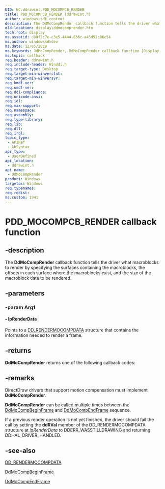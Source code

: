 ```yaml
---
UID: NC:ddrawint.PDD_MOCOMPCB_RENDER
title: PDD_MOCOMPCB_RENDER (ddrawint.h)
author: windows-sdk-content
description: The DdMoCompRender callback function tells the driver what macroblocks to render by specifying the surfaces containing the macroblocks, the offsets in each surface where the macroblocks exist, and the size of the macroblock data to be rendered.
old-location: display\ddmocomprender.htm
tech.root: display
ms.assetid: d88f2c7e-e3e5-4444-836c-a45d52c86e54
ms.author: windowssdkdev
ms.date: 12/05/2018
ms.keywords: DdMoCompRender, DdMoCompRender callback function [Display Devices], PDD_MOCOMPCB_RENDER, PDD_MOCOMPCB_RENDER callback, ddfncs_60970586-34af-4e35-a963-98220fc7ef43.xml, ddrawint/DdMoCompRender, display.ddmocomprender
ms.topic: callback
req.header: ddrawint.h
req.include-header: Winddi.h
req.target-type: Desktop
req.target-min-winverclnt: 
req.target-min-winversvr: 
req.kmdf-ver: 
req.umdf-ver: 
req.ddi-compliance: 
req.unicode-ansi: 
req.idl: 
req.max-support: 
req.namespace: 
req.assembly: 
req.type-library: 
req.lib: 
req.dll: 
req.irql: 
topic_type:
 - APIRef
 - kbSyntax
api_type:
 - UserDefined
api_location:
 - ddrawint.h
api_name:
 - DdMoCompRender
product: Windows
targetos: Windows
req.typenames: 
req.redist: 
ms.custom: 19H1
---
```


# PDD_MOCOMPCB_RENDER callback function


## -description


The <b>DdMoCompRender</b> callback function tells the driver what macroblocks to render by specifying the surfaces containing the macroblocks, the offsets in each surface where the macroblocks exist, and the size of the macroblock data to be rendered. 


## -parameters




### -param Arg1








#### - lpRenderData

Points to a <a href="https://msdn.microsoft.com/a890707f-b773-4b66-8817-68efdb8d47f8">DD_RENDERMOCOMPDATA</a> structure that contains the information needed to render a frame. 


## -returns



<b>DdMoCompRender</b> returns one of the following callback codes:




## -remarks



DirectDraw drivers that support motion compensation must implement <b>DdMoCompRender</b>.

<b>DdMoCompRender</b> can be called multiple times between the <a href="https://msdn.microsoft.com/0038aedc-2e4f-4d89-878f-7f6f751015cc">DdMoCompBeginFrame</a> and <a href="https://msdn.microsoft.com/3589f003-32fc-44c4-867a-abf54f347de9">DdMoCompEndFrame</a> sequence.

If a previous render operation is not yet finished, the driver should fail the call by setting the <b>ddRVal</b> member of the DD_RENDERMOCOMPDATA structure at <i>lpRenderData</i> to DDERR_WASSTILLDRAWING and returning DDHAL_DRIVER_HANDLED. 




## -see-also




<a href="https://msdn.microsoft.com/a890707f-b773-4b66-8817-68efdb8d47f8">DD_RENDERMOCOMPDATA</a>



<a href="https://msdn.microsoft.com/0038aedc-2e4f-4d89-878f-7f6f751015cc">DdMoCompBeginFrame</a>



<a href="https://msdn.microsoft.com/3589f003-32fc-44c4-867a-abf54f347de9">DdMoCompEndFrame</a>
 

 


